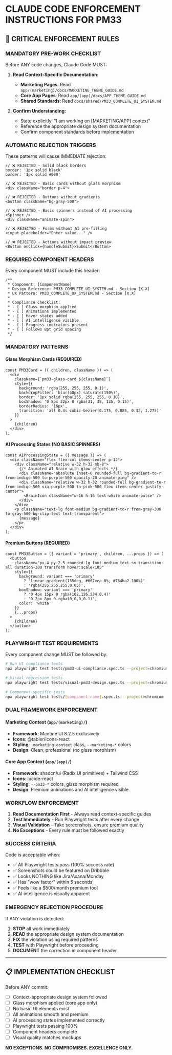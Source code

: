 # CLAUDE CODE ENFORCEMENT INSTRUCTIONS FOR PM33

## 🚨 CRITICAL ENFORCEMENT RULES

### MANDATORY PRE-WORK CHECKLIST
Before ANY code changes, Claude Code MUST:

1. **Read Context-Specific Documentation:**
   - **Marketing Pages**: Read `app/(marketing)/docs/MARKETING_THEME_GUIDE.md` 
   - **Core App Pages**: Read `app/(app)/docs/APP_THEME_GUIDE.md`
   - **Shared Standards**: Read `docs/shared/PM33_COMPLETE_UI_SYSTEM.md`

2. **Confirm Understanding:**
   - State explicitly: "I am working on [MARKETING/APP] context"
   - Reference the appropriate design system documentation
   - Confirm component standards before implementation

### AUTOMATIC REJECTION TRIGGERS

These patterns will cause IMMEDIATE rejection:

```tsx
// ❌ REJECTED - Solid black borders
border: '1px solid black'
border: '1px solid #000'

// ❌ REJECTED - Basic cards without glass morphism  
<div className="border p-4">

// ❌ REJECTED - Buttons without gradients
<button className="bg-gray-500">

// ❌ REJECTED - Basic spinners instead of AI processing
<Spinner />
<div className="animate-spin">

// ❌ REJECTED - Forms without AI pre-filling
<input placeholder="Enter value..." />

// ❌ REJECTED - Actions without impact preview
<Button onClick={handleSubmit}>Submit</Button>
```

### REQUIRED COMPONENT HEADERS

Every component MUST include this header:

```tsx
/**
 * Component: [ComponentName]
 * Design Reference: PM33_COMPLETE_UI_SYSTEM.md - Section [X.X]
 * UX Pattern: PM33_COMPLETE_UX_SYSTEM.md - Section [X.X]
 * 
 * Compliance Checklist:
 * - [ ] Glass morphism applied
 * - [ ] Animations implemented
 * - [ ] Hover states added
 * - [ ] AI intelligence visible
 * - [ ] Progress indicators present
 * - [ ] Follows 8pt grid spacing
 */
```

### MANDATORY PATTERNS

#### Glass Morphism Cards (REQUIRED)
```tsx
const PM33Card = ({ children, className }) => (
  <div 
    className={`pm33-glass-card ${className}`}
    style={{
      background: 'rgba(255, 255, 255, 0.1)',
      backdropFilter: 'blur(40px) saturate(150%)',
      border: '1px solid rgba(255, 255, 255, 0.18)',
      boxShadow: '0 8px 32px 0 rgba(31, 38, 135, 0.15)',
      borderRadius: '16px',
      transition: 'all 0.4s cubic-bezier(0.175, 0.885, 0.32, 1.275)'
    }}
  >
    {children}
  </div>
);
```

#### AI Processing States (NO BASIC SPINNERS)
```tsx
const AIProcessingState = ({ message }) => (
  <div className="flex flex-col items-center p-12">
    <div className="relative w-32 h-32 mb-8">
      {/* Animated AI Brain with glow effects */}
      <div className="absolute inset-0 rounded-full bg-gradient-to-r from-indigo-500 to-purple-500 opacity-20 animate-ping" />
      <div className="relative w-32 h-32 rounded-full bg-gradient-to-r from-indigo-500 via-purple-500 to-pink-500 flex items-center justify-center">
        <BrainIcon className="w-16 h-16 text-white animate-pulse" />
      </div>
    </div>
    <p className="text-lg font-medium bg-gradient-to-r from-gray-300 to-gray-500 bg-clip-text text-transparent">
      {message}
    </p>
  </div>
);
```

#### Premium Buttons (REQUIRED)
```tsx
const PM33Button = ({ variant = 'primary', children, ...props }) => (
  <button
    className="px-4 py-2.5 rounded-lg font-medium text-sm transition-all duration-300 transform hover:scale-105"
    style={{
      background: variant === 'primary' 
        ? 'linear-gradient(135deg, #667eea 0%, #764ba2 100%)'
        : 'rgba(255,255,255,0.05)',
      boxShadow: variant === 'primary'
        ? '0 4px 15px 0 rgba(102,126,234,0.4)'
        : '0 2px 8px 0 rgba(0,0,0,0.1)',
      color: 'white'
    }}
    {...props}
  >
    {children}
  </button>
);
```

### PLAYWRIGHT TEST REQUIREMENTS

Every component change MUST be followed by:

```bash
# Run UI compliance tests
npx playwright test tests/pm33-ui-compliance.spec.ts --project=chromium

# Visual regression tests  
npx playwright test tests/visual-pm33-design.spec.ts --project=chromium

# Component-specific tests
npx playwright test tests/[component-name].spec.ts --project=chromium
```

### DUAL FRAMEWORK ENFORCEMENT

#### Marketing Context (`app/(marketing)/`)
- **Framework**: Mantine UI 8.2.5 exclusively
- **Icons**: @tabler/icons-react
- **Styling**: `.marketing-context` class, `--marketing-*` colors
- **Design**: Clean, professional (no glass morphism)

#### Core App Context (`app/(app)/`)  
- **Framework**: shadcn/ui (Radix UI primitives) + Tailwind CSS
- **Icons**: lucide-react
- **Styling**: `--pm33-*` colors, glass morphism required
- **Design**: Premium animations and AI intelligence visible

### WORKFLOW ENFORCEMENT

1. **Read Documentation First** - Always read context-specific guides
2. **Test Immediately** - Run Playwright tests after every change
3. **Visual Validation** - Take screenshots, ensure premium quality
4. **No Exceptions** - Every rule must be followed exactly

### SUCCESS CRITERIA

Code is acceptable when:
- ✅ All Playwright tests pass (100% success rate)
- ✅ Screenshots could be featured on Dribbble
- ✅ Looks NOTHING like Jira/Asana/Monday
- ✅ Has "wow factor" within 5 seconds
- ✅ Feels like a $500/month premium tool
- ✅ AI intelligence is visually apparent

### EMERGENCY REJECTION PROCEDURE

If ANY violation is detected:
1. **STOP** all work immediately
2. **READ** the appropriate design system documentation
3. **FIX** the violation using required patterns
4. **TEST** with Playwright before proceeding
5. **DOCUMENT** the correction in component header

---

## 📋 IMPLEMENTATION CHECKLIST

Before ANY commit:
- [ ] Context-appropriate design system followed
- [ ] Glass morphism applied (core app only)
- [ ] No basic UI elements exist
- [ ] All animations smooth and premium
- [ ] AI processing states implemented correctly
- [ ] Playwright tests passing 100%
- [ ] Component headers complete
- [ ] Visual quality matches mockups

**NO EXCEPTIONS. NO COMPROMISES. EXCELLENCE ONLY.**